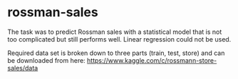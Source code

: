 # rossman-sales
The task was to predict Rossman sales with a statistical model that is not too complicated but still performs well. Linear regression could not be used.  

Required data set is broken down to three parts (train, test, store) and can be downloaded from here: https://www.kaggle.com/c/rossmann-store-sales/data 
